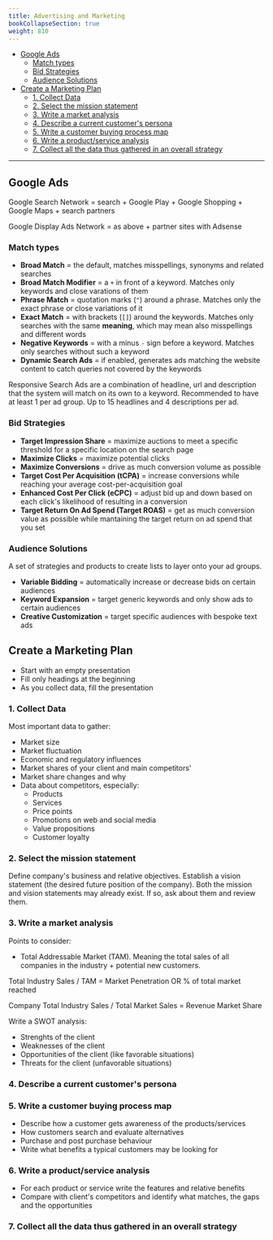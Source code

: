 ```yaml
---
title: Advertising and Marketing
bookCollapseSection: true
weight: 810
---
```


<!-- vim-markdown-toc GFM -->

* [Google Ads](#google-ads)
	* [Match types](#match-types)
	* [Bid Strategies](#bid-strategies)
	* [Audience Solutions](#audience-solutions)
* [Create a Marketing Plan](#create-a-marketing-plan)
	* [1. Collect Data](#1-collect-data)
	* [2. Select the mission statement](#2-select-the-mission-statement)
	* [3. Write a market analysis](#3-write-a-market-analysis)
	* [4. Describe a current customer's persona](#4-describe-a-current-customers-persona)
	* [5. Write a customer buying process map](#5-write-a-customer-buying-process-map)
	* [6. Write a product/service analysis](#6-write-a-productservice-analysis)
	* [7. Collect all the data thus gathered in an overall strategy](#7-collect-all-the-data-thus-gathered-in-an-overall-strategy)

<!-- vim-markdown-toc -->

-----------

## Google Ads

Google Search Network = search + Google Play + Google Shopping + Google Maps + search partners

Google Display Ads Network = as above + partner sites with Adsense

### Match types

* **Broad Match** = the default, matches misspellings, synonyms and related searches
* **Broad Match Modifier** = a `+` in front of a keyword. Matches only keywords and close varations of them
* **Phrase Match** = quotation marks (`"`) around a phrase. Matches only the exact phrase or close variations of it
* **Exact Match** = with brackets (`[]`) around the keywords. Matches only searches with the same __meaning__, which may mean also misspellings and different words
* **Negative Keywords** = with a minus `-` sign before a keyword. Matches only searches without such a keyword
* **Dynamic Search Ads** = if enabled, generates ads matching the website content to catch queries not covered by the keywords

Responsive Search Ads are a combination of headline, url and description that the system will match on its own to a keyword. Recommended to have at least 1 per ad group. Up to 15 headlines and 4 descriptions per ad.

### Bid Strategies

* **Target Impression Share** = maximize auctions to meet a specific threshold for a specific location on the search page
* **Maximize Clicks** = maximize potential clicks
* **Maximize Conversions** = drive as much conversion volume as possible
* **Target Cost Per Acquisition (tCPA)** = increase conversions while reaching your average cost-per-acquisition goal
* **Enhanced Cost Per Click (eCPC)** = adjust bid up and down based on each click's likelihood of resulting in a conversion
* **Target Return On Ad Spend (Target ROAS)** = get as much conversion value as possible while mantaining the target return on ad spend that you set

### Audience Solutions

A set of strategies and products to create lists to layer onto your ad groups.

* **Variable Bidding** = automatically increase or decrease bids on certain audiences
* **Keyword Expansion** = target generic keywords and only show ads to certain audiences
* **Creative Customization** = target specific audiences with bespoke text ads

## Create a Marketing Plan

* Start with an empty presentation
* Fill only headings at the beginning
* As you collect data, fill the presentation

### 1. Collect Data

Most important data to gather:

* Market size
* Market fluctuation
* Economic and regulatory influences
* Market shares of your client and main competitors'
* Market share changes and why
* Data about competitors, especially:
	* Products
	* Services
	* Price points
	* Promotions on web and social media
	* Value propositions
	* Customer loyalty

### 2. Select the mission statement

Define company's business and relative objectives. Establish a vision statement (the desired future position of the company). Both the mission and vision statements may already exist. If so, ask about them and review them.

### 3. Write a market analysis

Points to consider:

* Total Addressable Market (TAM). Meaning the total sales of all companies in the industry + potential new customers.

Total Industry Sales / TAM = Market Penetration OR % of total market reached

Company Total Industry Sales / Total Market Sales = Revenue Market Share

Write a SWOT analysis:

* Strenghts of the client
* Weaknesses of the client
* Opportunities of the client (like favorable situations)
* Threats for the client (unfavorable situations)

### 4. Describe a current customer's persona

### 5. Write a customer buying process map

* Describe how a customer gets awareness of the products/services
* How customers search and evaluate alternatives
* Purchase and post purchase behaviour
* Write what benefits a typical customers may be looking for

### 6. Write a product/service analysis

* For each product or service write the features and relative benefits
* Compare with client's competitors and identify what matches, the gaps and the opportunities

### 7. Collect all the data thus gathered in an overall strategy
